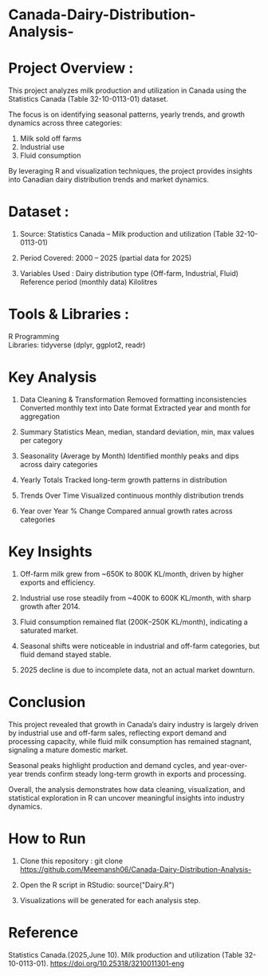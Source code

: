 # Canada-Dairy-Distribution-Analysis-

# Project Overview : 
This project analyzes milk production and utilization in Canada using the Statistics Canada (Table 32-10-0113-01) dataset.

The focus is on identifying seasonal patterns, yearly trends, and growth dynamics across three categories:

1. Milk sold off farms
2. Industrial use
3. Fluid consumption


By leveraging R and visualization techniques, the project provides insights into Canadian dairy distribution trends and market dynamics.

# Dataset :
1. Source: Statistics Canada – Milk production and utilization (Table 32-10-0113-01)

2. Period Covered: 2000 – 2025 (partial data for 2025)


3. Variables Used :
  Dairy distribution type (Off-farm, Industrial, Fluid)
  Reference period (monthly data)
  Kilolitres


# Tools & Libraries : 
R Programming  
Libraries: tidyverse (dplyr, ggplot2, readr)

# Key Analysis 

1. Data Cleaning & Transformation 
Removed formatting inconsistencies
Converted monthly text into Date format
Extracted year and month for aggregation

2. Summary Statistics 
Mean, median, standard deviation, min, max values per category

3. Seasonality (Average by Month)
Identified monthly peaks and dips across dairy categories


4. Yearly Totals
Tracked long-term growth patterns in distribution


5. Trends Over Time 
Visualized continuous monthly distribution trends


6. Year over Year % Change 
Compared annual growth rates across categories



# Key Insights 

1. Off-farm milk grew from ~650K to 800K KL/month, driven by higher exports and efficiency.

2. Industrial use rose steadily from ~400K to 600K KL/month, with sharp growth after 2014.

3. Fluid consumption remained flat (200K–250K KL/month), indicating a saturated market.

4. Seasonal shifts were noticeable in industrial and off-farm categories, but fluid demand stayed stable.

5. 2025 decline is due to incomplete data, not an actual market downturn.

# Conclusion 
This project revealed that growth in Canada’s dairy industry is largely driven by industrial use and off-farm sales, reflecting export demand and processing capacity, while fluid milk consumption has remained stagnant, signaling a mature domestic market.

Seasonal peaks highlight production and demand cycles, and year-over-year trends confirm steady long-term growth in exports and processing.

Overall, the analysis demonstrates how data cleaning, visualization, and statistical exploration in R can uncover meaningful insights into industry dynamics.




# How to Run 

1. Clone this repository :
git clone https://github.com/Meemansh06/Canada-Dairy-Distribution-Analysis-
2. Open the R script in RStudio: 
source("Dairy.R")
  
3. Visualizations will be generated for each analysis step. 


# Reference 
Statistics Canada.(2025,June 10). Milk production and utilization (Table 32-10-0113-01).
https://doi.org/10.25318/3210011301-eng
